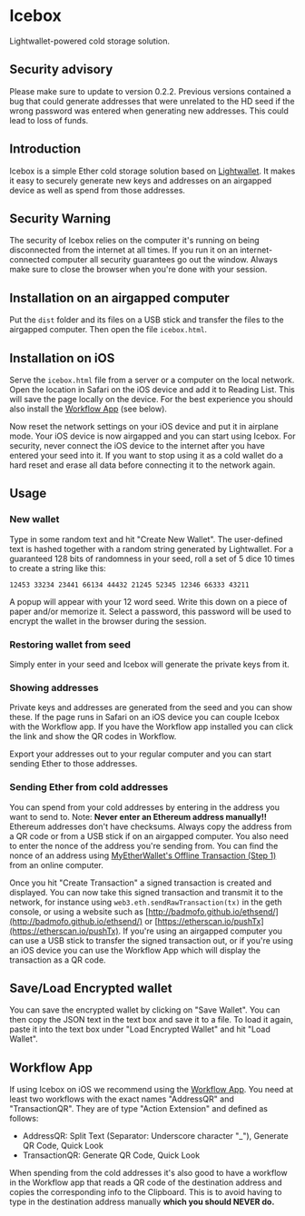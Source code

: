 # Icebox

Lightwallet-powered cold storage solution.

## Security advisory

Please make sure to update to version 0.2.2. Previous versions contained a bug that could generate addresses that were unrelated to the HD seed if the wrong password was entered when generating new addresses. This could lead to loss of funds.

## Introduction

Icebox is a simple Ether cold storage solution based on
[Lightwallet](https://github.com/ConsenSys/eth-lightwallet). It makes
it easy to securely generate new keys and addresses on an airgapped
device as well as spend from those addresses.

## Security Warning

The security of Icebox relies on the computer it's running on being
disconnected from the internet at all times. If you run it on an
internet-connected computer all security guarantees go out the
window. Always make sure to close the browser when you're done with
your session.

## Installation on an airgapped computer

Put the `dist` folder and its files on a USB stick and transfer the
files to the airgapped computer. Then open the file `icebox.html`.


## Installation on iOS

Serve the `icebox.html` file from a server or a computer on the local
network. Open the location in Safari on the iOS device and add it to
Reading List. This will save the page locally on the device. For the
best experience you should also install the [Workflow
App](http://workflow.is) (see below).

Now reset the network settings on your iOS device and put it in
airplane mode. Your iOS device is now airgapped and you can start
using Icebox. For security, never connect the iOS device to the
internet after you have entered your seed into it. If you want to stop
using it as a cold wallet do a hard reset and erase all data before
connecting it to the network again.

## Usage

### New wallet

Type in some random text and hit "Create New Wallet". The user-defined
text is hashed together with a random string generated by
Lightwallet. For a guaranteed 128 bits of randomness in your seed,
roll a set of 5 dice 10 times to create a string like this:

```
12453 33234 23441 66134 44432 21245 52345 12346 66333 43211
```

A popup will appear with your 12 word seed. Write this down on a piece
of paper and/or memorize it. Select a password, this password will be
used to encrypt the wallet in the browser during the session.

### Restoring wallet from seed

Simply enter in your seed and Icebox will generate the private keys
from it.

### Showing addresses

Private keys and addresses are generated from the seed and you can
show these. If the page runs in Safari on an iOS device you can couple
Icebox with the Workflow app. If you have the Workflow app installed
you can click the link and show the QR codes in Workflow.

Export your addresses out to your regular computer and you can start
sending Ether to those addresses.

### Sending Ether from cold addresses

You can spend from your cold addresses by entering in the address you
want to send to. Note: **Never enter an Ethereum address manually!!**
Ethereum addresses don't have checksums. Always copy the address from
a QR code or from a USB stick if on an airgapped computer. You also
need to enter the nonce of the address you're sending from. You can
find the nonce of an address using 
[MyEtherWallet's Offline Transaction (Step 1)](https://www.myetherwallet.com/#offline-transaction) from an online computer.

Once you hit "Create Transaction" a signed transaction is created and
displayed. You can now take this signed transaction and transmit it to
the network, for instance using `web3.eth.sendRawTransaction(tx)` in
the geth console, or using a website such as
[http://badmofo.github.io/ethsend/](http://badmofo.github.io/ethsend/) or [https://etherscan.io/pushTx](https://etherscan.io/pushTx). If
you're using an airgapped computer you can use a USB stick to transfer
the signed transaction out, or if you're using an iOS device you can
use the Workflow App which will display the transaction as a QR code.

## Save/Load Encrypted wallet

You can save the encrypted wallet by clicking on "Save Wallet". You
can then copy the JSON text in the text box and save it to a file. To
load it again, paste it into the text box under "Load Encrypted
Wallet" and hit "Load Wallet".

## Workflow App

If using Icebox on iOS we recommend using the [Workflow
App](http://workflow.is). You need at least two workflows with the
exact names "AddressQR" and "TransactionQR". They are of type "Action
Extension" and defined as follows:

* AddressQR: Split Text (Separator: Underscore character "_"), Generate QR Code, Quick Look
* TransactionQR: Generate QR Code, Quick Look

When spending from the cold addresses it's also good to have a
workflow in the Workflow app that reads a QR code of the destination
address and copies the corresponding info to the Clipboard. This is to
avoid having to type in the destination address manually **which you
should NEVER do.**
